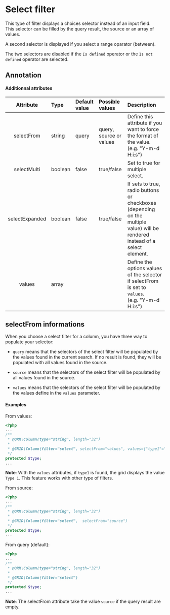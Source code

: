 Select filter
=============

This type of filter displays a choices selector instead of an input field.  
This selector can be filled by the query result, the source or an array of values.

A second selector is displayed if you select a range oparator (between).

The two selectors are disabled if the `Is defined` operator or the  `Is not defined` operator are selected.


## Annotation

#### Additionnal attributes

|Attribute|Type|Default value|Possible values|Description|
|:--:|:--|:--|:--|:--|
|selectFrom|string|query|query, source or values|Define this attribute if you want to force the format of the value.<br />(e.g. "Y-m-d H:i:s")|
|selectMulti|boolean|false|true/false|Set to true for multiple select.
|selectExpanded|boolean|false|true/false|If sets to true, radio buttons or checkboxes (depending on the multiple value) will be rendered instead of a select element.
|values|array|||Define the options values of the selector if selectFrom is set to `values`.<br />(e.g. "Y-m-d H:i:s")|

## selectFrom informations

When you choose a select filter for a column, you have three way to populate your selector:

* `query` means that the selectors of the select filter will be populated by the values found in the current search. If no result is found, they will be populated with all values found in the source.

* `source` means that the selectors of the select filter will be populated by all values found in the source.

* `values` means that the selectors of the select filter will be populated by the values define in the `values` parameter.

#### Examples

From values:

```php
<?php
...
/**
 * @ORM\Column(type="string", length="32")
 *
 * @GRID\Column(filter="select", selectFrom="values", values={"type1"="Type 1","type1"="Type 2"})
 */
protected $type;
...
```

**Note**: With the `values` attributes, if `type1` is found, the grid displays the value `Type 1`. This feature works with other type of filters.

From source:

```php
<?php
...
/**
 * @ORM\Column(type="string", length="32")
 *
 * @GRID\Column(filter="select",  selectFrom="source")
 */
protected $type;
...
``` 

From query (default):

```php
<?php
...
/**
 * @ORM\Column(type="string", length="32")
 *
 * @GRID\Column(filter="select")
 */
protected $type;
...
``` 

**Note**: The selectFrom attribute take the value `source` if the query result are empty.
